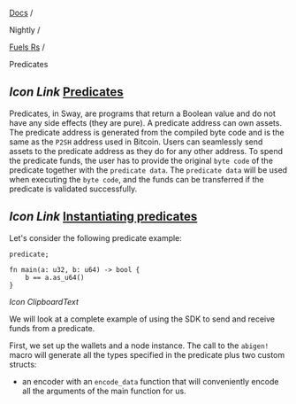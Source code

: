 [Docs](https://docs.fuel.network/) /

Nightly  /

[Fuels Rs](https://docs.fuel.network/docs/nightly/fuels-rs/) /

Predicates

## _Icon Link_ [Predicates](https://docs.fuel.network/docs/nightly/fuels-rs/predicates/\#predicates)

Predicates, in Sway, are programs that return a Boolean value and do not have any side effects (they are pure). A predicate address can own assets. The predicate address is generated from the compiled byte code and is the same as the `P2SH` address used in Bitcoin. Users can seamlessly send assets to the predicate address as they do for any other address. To spend the predicate funds, the user has to provide the original `byte code` of the predicate together with the `predicate data`. The `predicate data` will be used when executing the `byte code`, and the funds can be transferred if the predicate is validated successfully.

## _Icon Link_ [Instantiating predicates](https://docs.fuel.network/docs/nightly/fuels-rs/predicates/\#instantiating-predicates)

Let's consider the following predicate example:

```fuel_Box fuel_Box-idXKMmm-css
predicate;

fn main(a: u32, b: u64) -> bool {
    b == a.as_u64()
}

```

_Icon ClipboardText_

We will look at a complete example of using the SDK to send and receive funds from a predicate.

First, we set up the wallets and a node instance. The call to the `abigen!` macro will generate all the types specified in the predicate plus two custom structs:

- an encoder with an `encode_data` function that will conveniently encode all the arguments of the main function for us.
- a configurables struct which holds methods for setting all the configurables mentioned in the predicate

> _Icon InfoCircle_
>
> Note: The `abigen!` macro will append `Encoder` and `Configurables` to the predicate's `name` field. Fox example, `name="MyPredicate"` will result in two structs called `MyPredicateEncoder` and `MyPredicateConfigurables`.

```fuel_Box fuel_Box-idXKMmm-css
let asset_id = AssetId::zeroed();
let wallets_config = WalletsConfig::new_multiple_assets(
    2,
    vec![AssetConfig {\
        id: asset_id,\
        num_coins: 1,\
        coin_amount: 1_000,\
    }],
);

let wallets = &launch_custom_provider_and_get_wallets(wallets_config, None, None).await?;

let first_wallet = &wallets[0];
let second_wallet = &wallets[1];

abigen!(Predicate(
    name = "MyPredicate",
    abi = "e2e/sway/predicates/basic_predicate/out/release/basic_predicate-abi.json"
));
```

_Icon ClipboardText_

Once we've compiled our predicate with `forc build`, we can create a `Predicate` instance via `Predicate::load_from`. The resulting data from `encode_data` can then be set on the loaded predicate.

```fuel_Box fuel_Box-idXKMmm-css
let predicate_data = MyPredicateEncoder::default().encode_data(4096, 4096)?;
let code_path = "../../e2e/sway/predicates/basic_predicate/out/release/basic_predicate.bin";

let predicate: Predicate = Predicate::load_from(code_path)?
    .with_provider(first_wallet.provider().clone())
    .with_data(predicate_data);
```

_Icon ClipboardText_

Next, we lock some assets in this predicate using the first wallet:

```fuel_Box fuel_Box-idXKMmm-css
// First wallet transfers amount to predicate.
first_wallet
    .transfer(predicate.address(), 500, asset_id, TxPolicies::default())
    .await?;

// Check predicate balance.
let balance = predicate.get_asset_balance(&AssetId::zeroed()).await?;

assert_eq!(balance, 500);
```

_Icon ClipboardText_

Then we can transfer assets owned by the predicate via the [Account](https://docs.fuel.network/docs/nightly/fuels-rs/accounts/) trait:

```fuel_Box fuel_Box-idXKMmm-css
let amount_to_unlock = 300;

predicate
    .transfer(
        second_wallet.address(),
        amount_to_unlock,
        asset_id,
        TxPolicies::default(),
    )
    .await?;

// Second wallet balance is updated.
let balance = second_wallet.get_asset_balance(&AssetId::zeroed()).await?;
assert_eq!(balance, 1300);
```

_Icon ClipboardText_

## _Icon Link_ [Configurable constants](https://docs.fuel.network/docs/nightly/fuels-rs/predicates/\#configurable-constants)

Same as contracts and scripts, you can define configurable constants in `predicates`, which can be changed during the predicate execution. Here is an example of how the constants are defined.

```fuel_Box fuel_Box-idXKMmm-css
#[allow(dead_code)]
enum EnumWithGeneric<D> {
    VariantOne: D,
    VariantTwo: (),
}

struct StructWithGeneric<D> {
    field_1: D,
    field_2: u64,
}

configurable {
    BOOL: bool = true,
    U8: u8 = 8,
    TUPLE: (u8, bool) = (8, true),
    ARRAY: [u32; 3] = [253, 254, 255],
    STRUCT: StructWithGeneric<u8> = StructWithGeneric {
        field_1: 8,
        field_2: 16,
    },
    ENUM: EnumWithGeneric<bool> = EnumWithGeneric::VariantOne(true),
}

fn main(
    switch: bool,
    u_8: u8,
    some_tuple: (u8, bool),
    some_array: [u32; 3],
    some_struct: StructWithGeneric<u8>,
    some_enum: EnumWithGeneric<bool>,
) -> bool {
    switch == BOOL && u_8 == U8 && some_tuple.0 == TUPLE.0 && some_tuple.1 == TUPLE.1 && some_array[0] == ARRAY[0] && some_array[1] == ARRAY[1] && some_array[2] == ARRAY[2] && some_struct == STRUCT && some_enum == ENUM
}
```

Collapse_Icon ClipboardText_

Each configurable constant will get a dedicated `with` method in the SDK. For example, the constant `U8` will get the `with_U8` method which accepts the same type defined in sway. Below is an example where we chain several `with` methods and update the predicate with the new constants.

```fuel_Box fuel_Box-idXKMmm-css
abigen!(Predicate(
    name = "MyPredicate",
    abi = "e2e/sway/predicates/predicate_configurables/out/release/predicate_configurables-abi.json"
));

let new_tuple = (16, false);
let new_array = [123, 124, 125];
let new_struct = StructWithGeneric {
    field_1: 32u8,
    field_2: 64,
};
let new_enum = EnumWithGeneric::VariantTwo;

let configurables = MyPredicateConfigurables::default()
    .with_U8(8)?
    .with_TUPLE(new_tuple)?
    .with_ARRAY(new_array)?
    .with_STRUCT(new_struct.clone())?
    .with_ENUM(new_enum.clone())?;

let predicate_data = MyPredicateEncoder::default()
    .encode_data(true, 8u8, new_tuple, new_array, new_struct, new_enum)?;

let mut predicate: Predicate = Predicate::load_from(
    "sway/predicates/predicate_configurables/out/release/predicate_configurables.bin",
)?
.with_data(predicate_data)
.with_configurables(configurables);
```

_Icon ClipboardText_